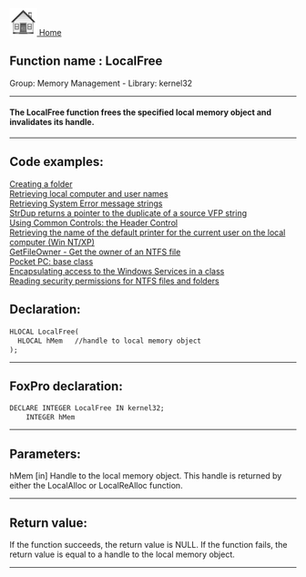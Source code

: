 [<img src="../../images/home.png"> Home ](https://github.com/VFPX/Win32API)  

## Function name : LocalFree
Group: Memory Management - Library: kernel32    
***  


#### The LocalFree function frees the specified local memory object and invalidates its handle.
***  


## Code examples:
[Creating a folder](../../samples/sample_001.md)  
[Retrieving local computer and user names](../../samples/sample_041.md)  
[Retrieving System Error message strings](../../samples/sample_056.md)  
[StrDup returns a pointer to the duplicate of a source VFP string](../../samples/sample_181.md)  
[Using Common Controls: the Header Control](../../samples/sample_298.md)  
[Retrieving the name of the default printer for the current user on the local computer (Win NT/XP)](../../samples/sample_360.md)  
[GetFileOwner - Get the owner of an NTFS file](../../samples/sample_433.md)  
[Pocket PC: base class](../../samples/sample_440.md)  
[Encapsulating access to the Windows Services in a class](../../samples/sample_476.md)  
[Reading security permissions for NTFS files and folders](../../samples/sample_516.md)  

## Declaration:
```foxpro  
HLOCAL LocalFree(
  HLOCAL hMem   //handle to local memory object
);  
```  
***  


## FoxPro declaration:
```foxpro  
DECLARE INTEGER LocalFree IN kernel32;
	INTEGER hMem  
```  
***  


## Parameters:
hMem 
[in] Handle to the local memory object. This handle is returned by either the LocalAlloc or LocalReAlloc function.   
***  


## Return value:
If the function succeeds, the return value is NULL. If the function fails, the return value is equal to a handle to the local memory object.   
***  

